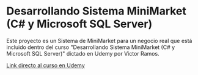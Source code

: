 # **Desarrollando Sistema MiniMarket (C# y Microsoft SQL Server)**
Este proyecto es un Sistema de MiniMarket para un negocio real que está incluido dentro del curso "Desarrollando Sistema MiniMarket (C# y Microsoft SQL Server)" dictado en Udemy por Victor Ramos.

<a href="https://www.udemy.com/course/desarrollando-sistema-minimarket-c_sharp-y-microsoft-sql-server/">Link directo al curso en Udemy</a>